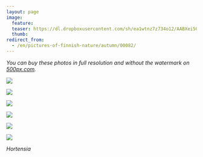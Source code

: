 ```yaml
---
layout: page
image:
  feature:
  teaser: https://dl.dropboxusercontent.com/sh/ea1wtnz7z734o12/AABXei5G0lbM9WgbzmDKPLm1a/luontokuvat/syksy/3/DS37921-245px.jpg
  thumb:
redirect_from:
  - /en/pictures-of-finnish-nature/autumn/00082/
---
```


*You can buy these photos in full resolution and without the watermark on [500px.com](https://500px.com/minimuutticom/galleries/flowers).*

[![](https://dl.dropboxusercontent.com/sh/ea1wtnz7z734o12/AACLX64o0rYwRUflYpY3IcSWa/luontokuvat/syksy/3/DS37921-800px.jpg)](https://dl.dropboxusercontent.com/sh/ea1wtnz7z734o12/AADBlBezv9CLnyQXJlbauoiGa/luontokuvat/syksy/3/DS37921.jpg)

[![](https://dl.dropboxusercontent.com/sh/ea1wtnz7z734o12/AADc3XZG-dSH0-D-akr4jNkCa/luontokuvat/syksy/3/DS37923-800px.jpg)](https://dl.dropboxusercontent.com/sh/ea1wtnz7z734o12/AAAPex4v3M8le4c8foZM2x_wa/luontokuvat/syksy/3/DS37923.jpg)

[![](https://dl.dropboxusercontent.com/sh/ea1wtnz7z734o12/AADiCaSQqd97ELbqs79qwZj3a/luontokuvat/syksy/3/DS37925-800px.jpg)](https://dl.dropboxusercontent.com/sh/ea1wtnz7z734o12/AADOpmWrVF2DAp78dUTDiqa9a/luontokuvat/syksy/3/DS37925.jpg)

[![](https://dl.dropboxusercontent.com/sh/ea1wtnz7z734o12/AACV-wUlN4t6gYsUk9uAvFqYa/luontokuvat/syksy/3/DS37927-800px.jpg)](https://dl.dropboxusercontent.com/sh/ea1wtnz7z734o12/AACn-fGo1qM3fJADDcMS2N_Na/luontokuvat/syksy/3/DS37927.jpg)

[![](https://dl.dropboxusercontent.com/sh/ea1wtnz7z734o12/AACjQvif-LGl9AptVuxLKliza/luontokuvat/syksy/3/DS37930-800px.jpg)](https://dl.dropboxusercontent.com/sh/ea1wtnz7z734o12/AADR_Z64MP1HybGvw5w6pkUHa/luontokuvat/syksy/3/DS37930.jpg)

[![](https://dl.dropboxusercontent.com/sh/ea1wtnz7z734o12/AAAo46lgphl8FNPQhcd3-0z1a/luontokuvat/syksy/3/DS37932-800px.jpg)](https://dl.dropboxusercontent.com/sh/ea1wtnz7z734o12/AABhiyu3YsOsdwFaV7-yj46Ba/luontokuvat/syksy/3/DS37932.jpg)

*Hortensia*
